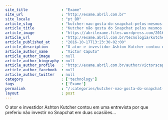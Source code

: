 ```yaml
---
site_title               : "Exame"
site_url                 : "http://exame.abril.com.br"
site_locale              : "pt_BR"
article_slug             : "kutcher-nao-gosta-do-snapchat-pelos-mesmos-motivos-que-voce"
article_title            : "Kutcher não gosta do Snapchat pelos mesmos motivos que você"
article_image            : "https://abrilexame.files.wordpress.com/2016/10/size_960_16_9_ashton-kutcher2.jpg?quality=70&strip=all&w=960"
article_url              : "http://exame.abril.com.br/tecnologia/kutcher-nao-gosta-do-snapchat-pelos-mesmos-motivos-que-voce-2/"
article_published_at     : "2016-10-17T13:23:30-02:00"
article_description      : "O ator e investidor Ashton Kutcher contou em uma entrevista por que preferiu não investir no Snapchat em duas ocasiões..."
article_author_name      : "Victor Caputo"
article_author_image     : null
article_author_biography : null
article_author_profile   : "http://exame.abril.com.br/author/victorscaputo/"
article_author_facebook  : null
article_author_twitter   : null
category                 : ['technology']
tags                     : ['Exame']
permalink                : "/:categories/kutcher-nao-gosta-do-snapchat-pelos-mesmos-motivos-que-voce/"
layout                   : post
---
```


O ator e investidor Ashton Kutcher contou em uma entrevista por que preferiu não investir no Snapchat em duas ocasiões...
